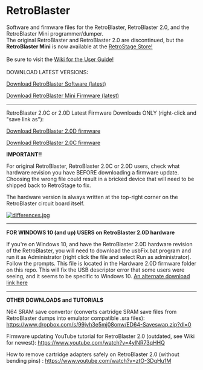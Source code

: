 # RetroBlaster
Software and firmware files for the RetroBlaster, RetroBlaster 2.0, and the RetroBlaster Mini programmer/dumper.
<br />
The original RetroBlaster and RetroBlaster 2.0 are discontinued, but the **RetroBlaster Mini** is now available at the [RetroStage Store!](https://retrostage.net/?product=retroblaster-mini-programmer-dumper)
<br />
<br />
Be sure to visit the [Wiki for the User Guide!](https://github.com/retrostage/RetroBlaster/wiki)
<br />
<br />
DOWNLOAD LATEST VERSIONS:

[Download RetroBlaster Software (latest)](https://github.com/retrostage/RetroBlaster/releases/download/v2.2.5/RetroBlaster.2.2.5.zip)

[Download RetroBlaster Mini Firmware (latest)](https://github.com/retrostage/RetroBlaster/raw/refs/heads/master/Firmware%20Updates/RetroBlaster%20Mini/RetroBlaster_Mini_fw106.bin)

---------
RetroBlaster 2.0C or 2.0D Latest Firmware Downloads ONLY (right-click and "save link as"):

[Download RetroBlaster 2.0D firmware](https://github.com/retrostage/RetroBlaster/raw/refs/heads/master/Firmware%20Updates/RetroBlaster%202.0/Hardware%20version%202.0d/RetroBlaster2.8d_hw2.0d.hex)

[Download RetroBlaster 2.0C firmware](https://github.com/retrostage/RetroBlaster/raw/refs/heads/master/Firmware%20Updates/RetroBlaster%202.0/Hardware%20version%202.0c/RetroBlaster2.8d_hw2.0c.hex)

**IMPORTANT!!**

For original RetroBlaster, RetroBlaster 2.0C or 2.0D users, check what hardware revision you have BEFORE downloading a firmware update. Choosing the wrong file could result in a bricked device that will need to be shipped back to RetroStage to fix.

The hardware version is always written at the top-right corner on the RetroBlaster circuit board itself.

[![differences.jpg](https://i.postimg.cc/tgSP7cVy/differences.jpg)](https://postimg.cc/gwhrTNDB)

---------    

**FOR WINDOWS 10 (and up) USERS on RetroBlaster 2.0D hardware**

If you're on Windows 10, and have the RetroBlaster 2.0D hardware revision of the RetroBlaster, you will need to download the usbFix.bat program and run it as Administrator (right click the file and select Run as administrator). Follow the prompts. This file is located in the Hardware 2.0D firmware folder on this repo.
This will fix the USB descriptor error that some users were seeing, and it seems to be specific to Windows 10.
[An alternate download link here](https://www.dropbox.com/s/0eo69ttftxd3u0n/usbFix.bat?dl=0)


---------

**OTHER DOWNLOADS and TUTORIALS**

N64 SRAM save convertor (converts cartridge SRAM save files from RetroBlaster dumps into emulator compatible .sra files): https://www.dropbox.com/s/99jvh3e5mj08onw/ED64-Saveswap.zip?dl=0

Firmware updating YouTube tutorial for RetroBlaster 2.0 (outdated, see Wiki for newest): https://www.youtube.com/watch?v=4ylNR73qHHQ

How to remove cartridge adapters safely on RetroBlaster 2.0 (without bending pins) : https://www.youtube.com/watch?v=ztO-3DqHu1M

